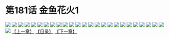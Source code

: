 # 第181话 金鱼花火1
![](https://s1.baozimh.com/scomic/sanyanxiaotianlu-samanhua/0/180-qb85/1.jpg)
![](https://s1.baozimh.com/scomic/sanyanxiaotianlu-samanhua/0/180-qb85/2.jpg)
![](https://s1.baozimh.com/scomic/sanyanxiaotianlu-samanhua/0/180-qb85/3.jpg)
![](https://s1.baozimh.com/scomic/sanyanxiaotianlu-samanhua/0/180-qb85/4.jpg)
![](https://s1.baozimh.com/scomic/sanyanxiaotianlu-samanhua/0/180-qb85/5.jpg)
![](https://s1.baozimh.com/scomic/sanyanxiaotianlu-samanhua/0/180-qb85/6.jpg)
![](https://s1.baozimh.com/scomic/sanyanxiaotianlu-samanhua/0/180-qb85/7.jpg)
![](https://s1.baozimh.com/scomic/sanyanxiaotianlu-samanhua/0/180-qb85/8.jpg)
![](https://s1.baozimh.com/scomic/sanyanxiaotianlu-samanhua/0/180-qb85/9.jpg)
![](https://s1.baozimh.com/scomic/sanyanxiaotianlu-samanhua/0/180-qb85/10.jpg)
![](https://s1.baozimh.com/scomic/sanyanxiaotianlu-samanhua/0/180-qb85/11.jpg)
![](https://s1.baozimh.com/scomic/sanyanxiaotianlu-samanhua/0/180-qb85/12.jpg)
![](https://s1.baozimh.com/scomic/sanyanxiaotianlu-samanhua/0/180-qb85/13.jpg)
![](https://s1.baozimh.com/scomic/sanyanxiaotianlu-samanhua/0/180-qb85/14.jpg)
![](https://s1.baozimh.com/scomic/sanyanxiaotianlu-samanhua/0/180-qb85/15.jpg)
![](https://s1.baozimh.com/scomic/sanyanxiaotianlu-samanhua/0/180-qb85/16.jpg)
![](https://s1.baozimh.com/scomic/sanyanxiaotianlu-samanhua/0/180-qb85/17.jpg)
![](https://s1.baozimh.com/scomic/sanyanxiaotianlu-samanhua/0/180-qb85/18.jpg)
![](https://s1.baozimh.com/scomic/sanyanxiaotianlu-samanhua/0/180-qb85/19.jpg)
![](https://s1.baozimh.com/scomic/sanyanxiaotianlu-samanhua/0/180-qb85/20.jpg)
![](https://s1.baozimh.com/scomic/sanyanxiaotianlu-samanhua/0/180-qb85/21.jpg)
![](https://s1.baozimh.com/scomic/sanyanxiaotianlu-samanhua/0/180-qb85/22.jpg)
![](https://s1.baozimh.com/scomic/sanyanxiaotianlu-samanhua/0/180-qb85/23.jpg)
![](https://s1.baozimh.com/scomic/sanyanxiaotianlu-samanhua/0/180-qb85/24.jpg)
![](https://s1.baozimh.com/scomic/sanyanxiaotianlu-samanhua/0/180-qb85/25.jpg)
![](https://s1.baozimh.com/scomic/sanyanxiaotianlu-samanhua/0/180-qb85/26.jpg)
[【上一章】](./180.md)
[【目录】](./README.md)
[【下一章】](./182.md)
